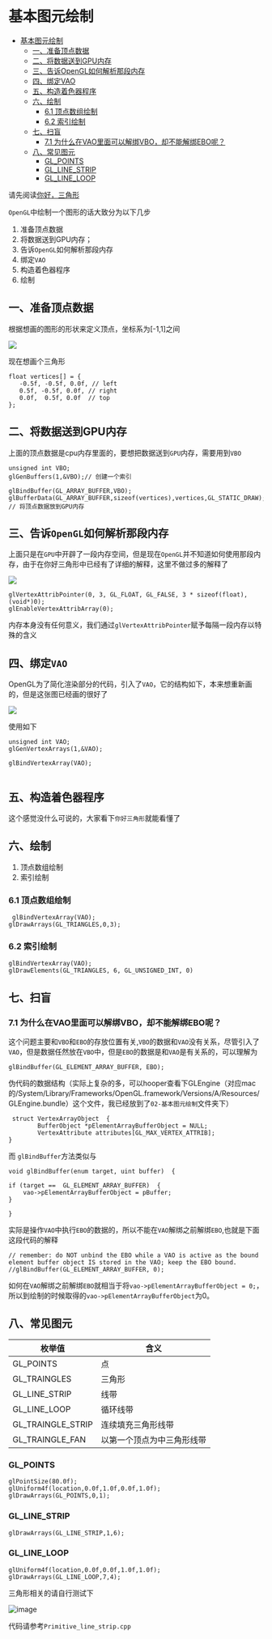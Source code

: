 # 基本图元绘制

   * [基本图元绘制](#基本图元绘制)
      * [一、准备顶点数据](#一准备顶点数据)
      * [二、将数据送到GPU内存](#二将数据送到gpu内存)
      * [三、告诉OpenGL如何解析那段内存](#三告诉opengl如何解析那段内存)
      * [四、绑定VAO](#四绑定vao)
      * [五、构造着色器程序](#五构造着色器程序)
      * [六、绘制](#六绘制)
         * [6.1 顶点数组绘制](#61-顶点数组绘制)
         * [6.2 索引绘制](#62-索引绘制)
      * [七、扫盲](#七扫盲)
         * [7.1 为什么在VAO里面可以解绑VBO，却不能解绑EBO呢？](#71-为什么在vao里面可以解绑vbo却不能解绑ebo呢)
      * [八、常见图元](#八常见图元)
         * [GL_POINTS](#gl_points)
         * [GL_LINE_STRIP](#gl_line_strip)
         * [GL_LINE_LOOP](#gl_line_loop)


请先阅读[你好，三角形](https://learnopengl-cn.github.io/01%20Getting%20started/04%20Hello%20Triangle/#_10)

`OpenGL`中绘制一个图形的话大致分为以下几步

1. 准备顶点数据
2. 将数据送到GPU内存；
3. 告诉`OpenGL`如何解析那段内存
4. 绑定`VAO`
5. 构造着色器程序
6. 绘制
 

## 一、准备顶点数据

根据想画的图形的形状来定义顶点，坐标系为[-1,1]之间

![](https://learnopengl-cn.github.io/img/01/04/ndc.png)

现在想画个三角形


```
float vertices[] = {
   -0.5f, -0.5f, 0.0f, // left
   0.5f, -0.5f, 0.0f, // right
   0.0f,  0.5f, 0.0f  // top
};
```

## 二、将数据送到GPU内存

上面的顶点数据是cpu内存里面的，要想把数据送到`GPU`内存，需要用到`VBO`


```
unsigned int VBO;
glGenBuffers(1,&VBO);// 创建一个索引

glBindBuffer(GL_ARRAY_BUFFER,VBO);
glBufferData(GL_ARRAY_BUFFER,sizeof(vertices),vertices,GL_STATIC_DRAW); // 将顶点数据放到GPU内存
```

## 三、告诉`OpenGL`如何解析那段内存

上面只是在`GPU`中开辟了一段内存空间，但是现在`OpenGL`并不知道如何使用那段内存，由于在你好三角形中已经有了详细的解释，这里不做过多的解释了

![](https://learnopengl-cn.github.io/img/01/04/vertex_attribute_pointer.png)

```
glVertexAttribPointer(0, 3, GL_FLOAT, GL_FALSE, 3 * sizeof(float), (void*)0);
glEnableVertexAttribArray(0);

```

内存本身没有任何意义，我们通过`glVertexAttribPointer`赋予每隔一段内存以特殊的含义

## 四、绑定`VAO`

OpenGL为了简化渲染部分的代码，引入了`VAO`，它的结构如下，本来想重新画的，但是这张图已经画的很好了

![](https://learnopengl-cn.github.io/img/01/04/vertex_array_objects.png)

使用如下


```
unsigned int VAO;
glGenVertexArrays(1,&VAO);

glBindVertexArray(VAO);
 
```

## 五、构造着色器程序

这个感觉没什么可说的，大家看下`你好三角形`就能看懂了

## 六、绘制

1. 顶点数组绘制
2. 索引绘制

### 6.1 顶点数组绘制

```
 glBindVertexArray(VAO);
glDrawArrays(GL_TRIANGLES,0,3);
```
### 6.2 索引绘制


```
glBindVertexArray(VAO);
glDrawElements(GL_TRIANGLES, 6, GL_UNSIGNED_INT, 0)
```


## 七、扫盲

### 7.1 为什么在VAO里面可以解绑VBO，却不能解绑EBO呢？


这个问题主要和`VBO`和`EBO`的存放位置有关,`VBO`的数据和`VAO`没有关系，尽管引入了`VAO`，但是数据任然放在`VBO`中，但是`EBO`的数据是和`VAO`是有关系的，可以理解为


```
glBindBuffer(GL_ELEMENT_ARRAY_BUFFER, EBO);
```

伪代码的数据结构（实际上复杂的多，可以hooper查看下GLEngine（对应mac的/System/Library/Frameworks/OpenGL.framework/Versions/A/Resources/GLEngine.bundle）这个文件，我已经放到了`02-基本图元绘制`文件夹下）


```
 struct VertexArrayObject  {  
        BufferObject *pElementArrayBufferObject = NULL;  
        VertexAttribute attributes[GL_MAX_VERTEX_ATTRIB];  
}  
```

而 `glBindBuffer`方法类似与


```
void glBindBuffer(enum target, uint buffer)  {

if (target ==  GL_ELEMENT_ARRAY_BUFFER)  {
    vao->pElementArrayBufferObject = pBuffer;
}

}

```



实际是操作`VAO`中执行`EBO`的数据的，所以不能在`VAO`解绑之前解绑`EBO`,也就是下面这段代码的解释


```
// remember: do NOT unbind the EBO while a VAO is active as the bound element buffer object IS stored in the VAO; keep the EBO bound.
//glBindBuffer(GL_ELEMENT_ARRAY_BUFFER, 0);
```

如何在`VAO`解绑之前解绑`EBO`就相当于将`vao->pElementArrayBufferObject = 0;`，所以到绘制的时候取得的`vao->pElementArrayBufferObject`为0。



## 八、常见图元



| 枚举值 | 含义 |
| --- | --- |
| GL_POINTS | 点 |
| GL_TRAINGLES | 三角形 |
| GL_LINE_STRIP | 线带 |
| GL_LINE_LOOP | 循环线带 |
| GL_TRAINGLE_STRIP | 连续填充三角形线带 |
| GL_TRAINGLE_FAN | 以第一个顶点为中三角形线带 |



### GL_POINTS


```
glPointSize(80.0f);
glUniform4f(location,0.0f,1.0f,0.0f,1.0f);
glDrawArrays(GL_POINTS,0,1);
```

### GL_LINE_STRIP


```
glDrawArrays(GL_LINE_STRIP,1,6);
```

### GL_LINE_LOOP


```
glUniform4f(location,0.0f,0.0f,1.0f,1.0f);
glDrawArrays(GL_LINE_LOOP,7,4);
```

三角形相关的请自行测试下

![image](https://user-images.githubusercontent.com/16829768/58144238-31857a00-7c80-11e9-990b-b9c5166b9959.png)

代码请参考`Primitive_line_strip.cpp`

